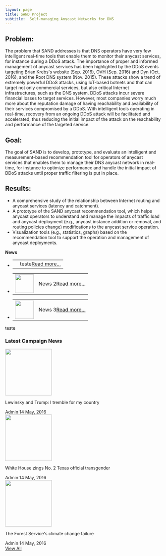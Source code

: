 ```yaml
---
layout: page
title: SAND Project
subtitle:  Self-managing Anycast Networks for DNS
---
```





##  Problem:

The problem that SAND addresses is that DNS operators have very few
intelligent real-time tools that enable them to monitor their anycast
services, for instance during a DDoS attack. The importance of proper
and informed management of anycast services has been highlighted by
the DDoS events targeting Brian Krebs's  website (Sep. 2016), OVH
(Sep. 2016) and Dyn (Oct. 2016), and the Root DNS system (Nov. 2015).
These attacks show a trend of extremely powerful DDoS attacks, using
IoT-based botnets and that can target not only commercial services,
but also critical Internet infrastructures, such as the DNS system.
DDoS attacks incur severe financial losses to target services.
However, most companies worry much more about the reputation damage of
having reachability and availability of their services compromised by
a DDoS. With intelligent tools operating in real-time, recovery from
an ongoing DDoS attack will be facilitated and accelerated, thus
reducing the initial impact of the attack on the reachability and
performance of the targeted service.

## Goal:

The goal of SAND is to develop, prototype, and evaluate an
intelligent and measurement-based recommendation tool for operators of
anycast services that enables them to manage their DNS anycast network
in real-time, for instance to optimize performance and handle the
initial impact of DDoS attacks until proper traffic filtering is put
in place.


## Results:

* A comprehensive study of the relationship between Internet routing and anycast services (latency and catchment). 
* A prototype of the SAND anycast recommendation tool, which helps anycast operators to understand and manage the impacts of traffic load and anycast deployment (e.g., anycast instance addition or removal, and routing policies change) modifications to the anycast service operation.
* Visualization tools (e.g., statistics, graphs) based on the recommendation tool to support the operation and management of anycast deployments.


<div class="panel panel-default">
<div class="panel-heading"> <span class="glyphicon glyphicon-list-alt"></span><b>News</b></div>
<div class="panel-body">
<div class="row">
<div class="col-xs-12">
<ul class="demo">

<li class="news-item">
<table cellpadding="4">
<tr>
<td><span class="glyphicon glyphicon-asterisk"></span></td>
<td> teste<a href="#">Read more...</a></td>
</tr>
</table>
</li>

<li class="news-item">
<table cellpadding="4">
<tr>
<td><img src="images/2.png" width="60" class="img-circle" /></td>
<td> News 2<a href="#">Read more...</a></td>
</tr>
</table>
</li>

<li class="news-item">
<table cellpadding="4">
<tr>
<td><img src="images/3.png" width="60" class="img-circle" /></td>
<td> News 3<a href="#">Read more...</a></td>
</tr>
</table>
</li>


</ul>
</div>
</div>
</div>
<div class="panel-footer"> </div>
</div>



teste


<div class="container">
  <div class="row">
    <div class="col-md-4">
      <div class="latest-news">
        <h3>Latest Campaign News</h3>
        <div class="latest-news-all">
          <div class="latest-news-left"> <img src="https://www.orioninfosolutions.com/portfolio/img/app/super_panda.jpg" width="150px" alt=""> </div>
          <div class="latest-news-right">
            <p>Lewinsky and Trump: I tremble for my country</p>
            <div class="news"> <span class="news-left">Admin</span> <span class="news-right">14 May, 2016</span> </div>
          </div>
        </div>
        <div class="latest-news-all">
          <div class="latest-news-left"> <img src="https://www.orioninfosolutions.com/portfolio/img/app/super_panda.jpg" width="150px" alt="">  </div>
          <div class="latest-news-right">
            <p>White House zings No. 2 Texas official transgender</p>
            <div class="news"> <span class="news-left">Admin</span> <span class="news-right">14 May, 2016</span> </div>
          </div>
        </div>
        <div class="latest-news-all">
          <div class="latest-news-left"> <img src="https://www.orioninfosolutions.com/portfolio/img/app/super_panda.jpg" width="150px" alt="">  </div>
          <div class="latest-news-right">
            <p>The Forest Service's climate change failure</p>
            <div class="news"> <span class="news-left">Admin</span> <span class="news-right">14 May, 2016</span> </div>
          </div>
        </div>
        <a href="#">View All</a> </div>
    </div>
  </div>
</div>


